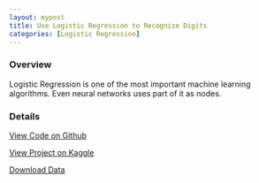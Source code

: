```yaml
---
layout: mypost
title: Use Logistic Regression to Recognize Digits
categories: [Logistic Regression]
---
```


### Overview

Logistic Regression is one of the most important machine learning algorithms. Even neural networks uses part of it as nodes. 

### Details

[View Code on Github](https://github.com/ryanxjhan/ml-practice/blob/master/Digit%20Recognization%20Logistic%20Regression.ipynb)

[View Project on Kaggle](https://www.kaggle.com/c/digit-recognizer)

[Download Data](https://www.kaggle.com/c/digit-recognizer/data)

